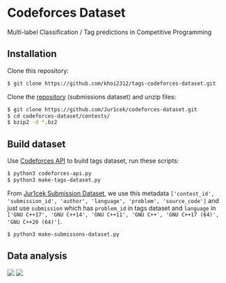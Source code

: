 # Codeforces Dataset 
Multi-label Classification / Tag predictions in Competitive Programming

## Installation

Clone this repository:

```sh
$ git clone https://github.com/khoi2312/tags-codeforces-dataset.git
```
Clone the [repository](https://github.com/Jur1cek/codeforces-dataset) (submissions dataset) and unzip files:

```sh
$ git clone https://github.com/Jur1cek/codeforces-dataset.git
$ cd codeforces-dataset/contests/
$ bzip2 -d *.bz2
```

## Build dataset
Use [Codeforces API](https://codeforces.com/apiHelp) to build tags dataset, run these scripts:

```sh
$ python3 codeforces-api.py
$ python3 make-tags-dataset.py
```

From [Jur1cek Submission Dataset](https://github.com/Jur1cek/codeforces-dataset), we use this metadata `['contest_id', 'submission_id', 'author', 'language', 'problem', 'source_code']` and just use `submission` which has `problem_id` in tags dataset and `language` in `['GNU C++17', 'GNU C++14', 'GNU C++11', 'GNU C++', 'GNU C++17 (64)', 'GNU C++20 (64)']`.

```sh
$ python3 make-submissons-dataset.py
```
## Data analysis

![](https://i.imgur.com/nE37aum.png)
![](https://i.imgur.com/NHJL7Qy.png)
